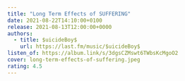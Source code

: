 ```yaml
---
title: "Long Term Effects of SUFFERING"
date: 2021-08-22T14:10:00+0100
release: 2021-08-13T12:00:00+0000
authors:
  - title: $uicideBoy$
    url: https://last.fm/music/$uicideBoy$
listen_of: https://album.link/s/3dgsCZMswt6TWbsKcMgoO2
cover: long-term-effects-of-suffering.jpeg
rating: 4.5
---
```

